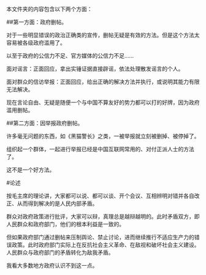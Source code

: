 本文件夹的内容包含以下两个方面：

##第一方面：政府删帖。

对于一些明显错误的政治正确类的宣传，删帖无疑是有效的方法。但是这个方法太容易被各级政府滥用了。

以至于政府的公信力不足、官方媒体的公信力不足……

面对谣言：正面回应，拿出实锤证据直接辟谣，依法处理散发谣言的个人。

面对群众的信访举报：正面回应，给出正确的解决方法并执行，或说明其能力有限无法解决。

现在言论自由、无疑是随便一个与中国不算友好的势力都可以打的好牌，因为政府滥用删帖。

##第二方面：因举报政府删帖。

许多毫无问题的东西，如《黑猫警长》之类，一被举报就立刻被删掉、被停掉了。

组织起一个群体，一起进行举报已经是中国互联网常用的、对付正派人士的方法了。

这不是一个好方法。

#论述

按毛主席的理论讲，大家都可以说、都可以谈、开个会议、互相辨明对错并各自改正、从而得到解决的是人民内部矛盾。

群众对政府政策进行批评，大家可以辩，真理总是越辩越明的。此时矛盾双方，即人民群众和政府部门，他们的根本利益是一致的。

但如果政府部门通过删帖来压制舆论、禁止讨论，进而继续推行不适应生产力的错误政策。此时政府部门实际上在反抗社会主义革命、在敌视和破坏社会主义建设。人民群众与政府部门的矛盾转化为敌我矛盾。

我看大多数地方政府认识不到这一点。

